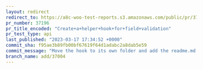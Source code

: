 ```yaml
---
layout: redirect
redirect_to: https://a8c-woo-test-reports.s3.amazonaws.com/public/pr/37196/api/index.html
pr_number: 37196
pr_title_encoded: "Create+a+helper+hook+for+field+validation"
pr_test_type: api
last_published: "2023-03-17 17:34:52 +0000"
commit_sha: f95ae3b89fb00bf67619f64d1adabc2a8dab5e59
commit_message: "Move the hook to its own folder and add the readme.md file"
branch_name: add/37004
---
```

